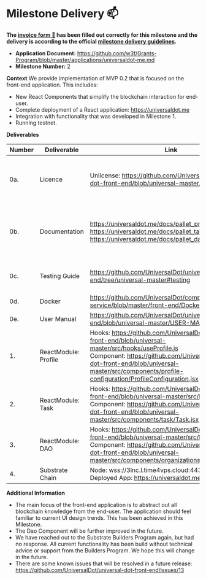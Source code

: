 # Milestone Delivery :mailbox:

**The [invoice form :pencil:](https://docs.google.com/forms/d/e/1FAIpQLSfmNYaoCgrxyhzgoKQ0ynQvnNRoTmgApz9NrMp-hd8mhIiO0A/viewform) has been filled out correctly for this milestone and the delivery is according to the official [milestone delivery guidelines](https://github.com/w3f/Grants-Program/blob/master/docs/milestone-deliverables-guidelines.md).**

- **Application Document:** https://github.com/w3f/Grants-Program/blob/master/applications/universaldot-me.md
- **Milestone Number:** 2

**Context**
We provide implementation of MVP 0.2 that is focused on the front-end application. This includes:

- New React Components that simplify the blockchain interaction for end-user.
- Complete deployment of a React application: https://universaldot.me
- Integration with functionality that was developed in Milestone 1.
- Running testnet.

**Deliverables**

| Number | Deliverable          | Link                                                                                                                                                                                                                                                                     | Notes                                                                                 |
| ------ | -------------------- | ------------------------------------------------------------------------------------------------------------------------------------------------------------------------------------------------------------------------------------------------------------------------ | ------------------------------------------------------------------------------------- |
| 0a.    | Licence              | Unlicense: https://github.com/UniversalDot/universal-dot-front-end/blob/universal-master/LICENSE                                                                                                                                                                         | We use the same public license as substrate-front-end template                        |
| 0b.    | Documentation        | https://universaldot.me/docs/pallet_profile/index.html <br> https://universaldot.me/docs/pallet_task/index.html <br> https://universaldot.me/docs/pallet_dao/index.html                                                                                                  | Complete documentation of all modules used is available also from the navigation bar. |
| 0c.    | Testing Guide        | https://github.com/UniversalDot/universal-dot-front-end/tree/universal-master#testing                                                                                                                                                                                    | We use Cypress for End-to-end testing                                                 |
| 0d.    | Docker               | https://github.com/UniversalDot/compose-service/blob/master/front-end/Dockerfile                                                                                                                                                                                         | ...                                                                                   |
| 0e.    | User Manual          | https://github.com/UniversalDot/universal-dot-front-end/blob/universal-master/USER-MANUAL.md                                                                                                                                                                             | ...                                                                                   |
| 1.     | ReactModule: Profile | Hooks: https://github.com/UniversalDot/universal-dot-front-end/blob/universal-master/src/hooks/useProfile.js <br> Component: https://github.com/UniversalDot/universal-dot-front-end/blob/universal-master/src/components/profile-configuration/ProfileConfiguration.jsx |
| 2.     | ReactModule: Task    | Hooks: https://github.com/UniversalDot/universal-dot-front-end/blob/universal-master/src/hooks/useTasks.js <br> Component: https://github.com/UniversalDot/universal-dot-front-end/blob/universal-master/src/components/task/Task.jsx                                    | ...                                                                                   |
| 3.     | ReactModule: DAO     | Hooks: https://github.com/UniversalDot/universal-dot-front-end/blob/universal-master/src/hooks/useDao.js <br> Component: https://github.com/UniversalDot/universal-dot-front-end/blob/universal-master/src/components/organizations/Organizations.jsx                    | ...                                                                                   |
| 4.     | Substrate Chain      | Node: wss://3lnc.l.time4vps.cloud:443 <br> Deployed App: https://universaldot.me                                                                                                                                                                                         | ...                                                                                   |

**Additional Information**

- The main focus of the front-end application is to abstract out all blockchain knowledge from the end-user. The application should feel familiar to current UI design trends. This has been achieved in this Milestone.
- The Dao Component will be further improved in the future.
- We have reached out to the Substrate Builders Program again, but had no response. All current functionality has been build without technical advice or support from the Builders Program. We hope this will change in the future.
- There are some known issues that will be resolved in a future release: https://github.com/UniversalDot/universal-dot-front-end/issues/13
